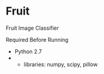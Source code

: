 # Fruit
Fruit Image Classifier

Required Before Running
* Python 2.7
* * libraries: numpy, scipy, pillow

